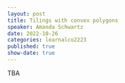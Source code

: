 ```yaml
---
layout: post
title: Tilings with convex polygons
speaker: Amanda Schwartz
date: 2022-10-26
categories: learnalco2223
published: true
show-date: true
---
```

TBA